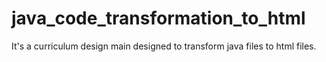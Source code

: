 # java_code_transformation_to_html
It's a curriculum design
main designed to transform java files to html files.
